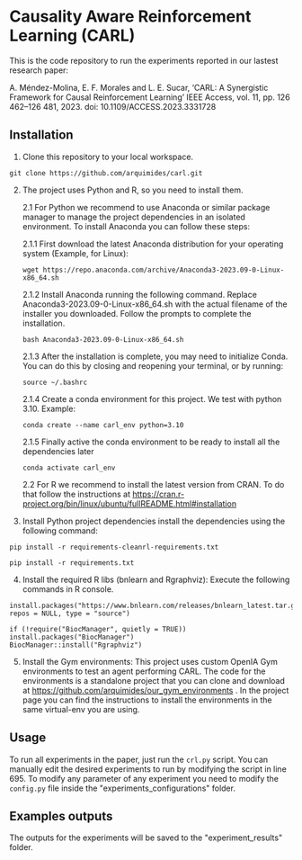 # Causality Aware Reinforcement Learning (CARL)

This is the code repository to run the experiments reported in our lastest research paper:

A. Méndez-Molina, E. F. Morales and L. E. Sucar, ‘CARL: A Synergistic Framework for Causal Reinforcement Learning’ IEEE Access, vol. 11, pp. 126 462–126 481, 2023. doi:
10.1109/ACCESS.2023.3331728

<!-- You can download the paper [here](https://papers.ssrn.com/sol3/papers.cfm?abstract_id=4409869) at SSRN.
 ## Citation
 For early citation, please use:
 Méndez-Molina, Arquímides and Morales, Eduardo and L. Enrique, Sucar, Carl: A Synergistic Framework for Causal Reinforcement Learning. Available at SSRN: # https://ssrn.com/abstract=4409869 or http://dx.doi.org/10.2139/ssrn.4409869 -->

## Installation

1. Clone this repository to your local workspace.
```
git clone https://github.com/arquimides/carl.git
```

2. The project uses Python and R, so you need to install them.
    
    2.1 For Python we recommend to use Anaconda or similar package manager to manage the project dependencies in an isolated environment. To install Anaconda you can follow these steps:
    
    2.1.1 First download the latest Anaconda distribution for your operating system (Example, for Linux):
    ```
    wget https://repo.anaconda.com/archive/Anaconda3-2023.09-0-Linux-x86_64.sh
    ```
    2.1.2 Install Anaconda running the following command. Replace Anaconda3-2023.09-0-Linux-x86_64.sh with the actual filename of the installer you downloaded. Follow the prompts to complete the installation.
    ```
    bash Anaconda3-2023.09-0-Linux-x86_64.sh
    ```
    2.1.3 After the installation is complete, you may need to initialize Conda. You can do this by closing and reopening your terminal, or by running: 
    ```
    source ~/.bashrc
    ```
    2.1.4 Create a conda environment for this project. We test with python 3.10. Example:
    ```
    conda create --name carl_env python=3.10
    ```
    2.1.5 Finally active the conda environment to be ready to install all the dependencies later
    ```
    conda activate carl_env
    ```
    
    2.2 For R we recommend to install the latest version from CRAN. To do that follow the instructions at https://cran.r-project.org/bin/linux/ubuntu/fullREADME.html#installation
    
3. Install Python project dependencies install the dependencies using the following command:
```
pip install -r requirements-cleanrl-requirements.txt
``` 
```
pip install -r requirements.txt
```
4. Install the required R libs (bnlearn and Rgraphviz): Execute the following commands in R console.

```
install.packages("https://www.bnlearn.com/releases/bnlearn_latest.tar.gz", repos = NULL, type = "source")
```
```
if (!require("BiocManager", quietly = TRUE)) install.packages("BiocManager")
BiocManager::install("Rgraphviz")
```

5. Install the Gym environments: This project uses custom OpenIA Gym environments to test an agent performing CARL. The code for the environments is a standalone project that you can clone and download at https://github.com/arquimides/our_gym_environments . In the project page you can find the instructions to install the environments in the same virtual-env you are using.

## Usage

To run all experiments in the paper, just run the `crl.py` script. You can manually edit the desired experiments to run by modifying the script in line 695. To modify any parameter of any experiment you need to modify the `config.py` file inside the "experiments_configurations" folder.


## Examples outputs

The outputs for the experiments will be saved to the "experiment_results" folder.

